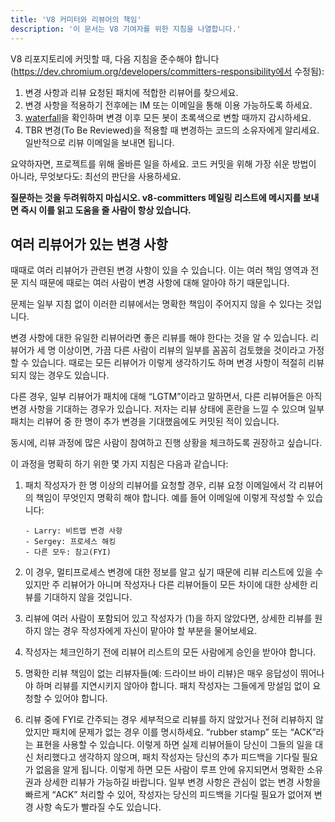 ```yaml
---
title: 'V8 커미터와 리뷰어의 책임'
description: '이 문서는 V8 기여자를 위한 지침을 나열합니다.'
---
```

V8 리포지토리에 커밋할 때, 다음 지침을 준수해야 합니다 (https://dev.chromium.org/developers/committers-responsibility에서 수정됨):

1. 변경 사항과 리뷰 요청된 패치에 적합한 리뷰어를 찾으세요.
1. 변경 사항을 적용하기 전후에는 IM 또는 이메일을 통해 이용 가능하도록 하세요.
1. [waterfall](https://ci.chromium.org/p/v8/g/main/console)을 확인하며 변경 이후 모든 봇이 초록색으로 변할 때까지 감시하세요.
1. TBR 변경(To Be Reviewed)을 적용할 때 변경하는 코드의 소유자에게 알리세요. 일반적으로 리뷰 이메일을 보내면 됩니다.

요약하자면, 프로젝트를 위해 올바른 일을 하세요. 코드 커밋을 위해 가장 쉬운 방법이 아니라, 무엇보다도: 최선의 판단을 사용하세요.

**질문하는 것을 두려워하지 마십시오. v8-committers 메일링 리스트에 메시지를 보내면 즉시 이를 읽고 도움을 줄 사람이 항상 있습니다.**

## 여러 리뷰어가 있는 변경 사항

때때로 여러 리뷰어가 관련된 변경 사항이 있을 수 있습니다. 이는 여러 책임 영역과 전문 지식 때문에 때로는 여러 사람이 변경 사항에 대해 알아야 하기 때문입니다.

문제는 일부 지침 없이 이러한 리뷰에서는 명확한 책임이 주어지지 않을 수 있다는 것입니다.

변경 사항에 대한 유일한 리뷰어라면 좋은 리뷰를 해야 한다는 것을 알 수 있습니다. 리뷰어가 세 명 이상이면, 가끔 다른 사람이 리뷰의 일부를 꼼꼼히 검토했을 것이라고 가정할 수 있습니다. 때로는 모든 리뷰어가 이렇게 생각하기도 하며 변경 사항이 적절히 리뷰되지 않는 경우도 있습니다.

다른 경우, 일부 리뷰어가 패치에 대해 “LGTM”이라고 말하면서, 다른 리뷰어들은 아직 변경 사항을 기대하는 경우가 있습니다. 저자는 리뷰 상태에 혼란을 느낄 수 있으며 일부 패치는 리뷰어 중 한 명이 추가 변경을 기대했음에도 커밋된 적이 있습니다.

동시에, 리뷰 과정에 많은 사람이 참여하고 진행 상황을 체크하도록 권장하고 싶습니다.

이 과정을 명확히 하기 위한 몇 가지 지침은 다음과 같습니다:

1. 패치 작성자가 한 명 이상의 리뷰어를 요청할 경우, 리뷰 요청 이메일에서 각 리뷰어의 책임이 무엇인지 명확히 해야 합니다. 예를 들어 이메일에 이렇게 작성할 수 있습니다:

    ```
    - Larry: 비트맵 변경 사항
    - Sergey: 프로세스 해킹
    - 다른 모두: 참고(FYI)
    ```

1. 이 경우, 멀티프로세스 변경에 대한 정보를 알고 싶기 때문에 리뷰 리스트에 있을 수 있지만 주 리뷰어가 아니며 작성자나 다른 리뷰어들이 모든 차이에 대한 상세한 리뷰를 기대하지 않을 것입니다.
1. 리뷰에 여러 사람이 포함되어 있고 작성자가 (1)을 하지 않았다면, 상세한 리뷰를 원하지 않는 경우 작성자에게 자신이 맡아야 할 부분을 물어보세요.
1. 작성자는 체크인하기 전에 리뷰어 리스트의 모든 사람에게 승인을 받아야 합니다.
1. 명확한 리뷰 책임이 없는 리뷰자들(예: 드라이브 바이 리뷰)은 매우 응답성이 뛰어나야 하며 리뷰를 지연시키지 않아야 합니다. 패치 작성자는 그들에게 망설임 없이 요청할 수 있어야 합니다.
1. 리뷰 중에 FYI로 간주되는 경우 세부적으로 리뷰를 하지 않았거나 전혀 리뷰하지 않았지만 패치에 문제가 없는 경우 이를 명시하세요. “rubber stamp” 또는 “ACK”라는 표현을 사용할 수 있습니다. 이렇게 하면 실제 리뷰어들이 당신이 그들의 일을 대신 처리했다고 생각하지 않으며, 패치 작성자는 당신의 추가 피드백을 기다릴 필요가 없음을 알게 됩니다. 이렇게 하면 모든 사람이 루프 안에 유지되면서 명확한 소유권과 상세한 리뷰가 가능하길 바랍니다. 일부 변경 사항은 관심이 없는 변경 사항을 빠르게 “ACK” 처리할 수 있어, 작성자는 당신의 피드백을 기다릴 필요가 없어져 변경 사항 속도가 빨라질 수도 있습니다.
